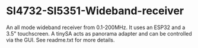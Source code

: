 # SI4732-SI5351-Wideband-receiver
An all mode wideband receiver from 0.1-200MHz. It uses an ESP32 and a 3.5" touchscreen. A tinySA acts as panorama adapter and can be controlled via the GUI.
See readme.txt for more details.
